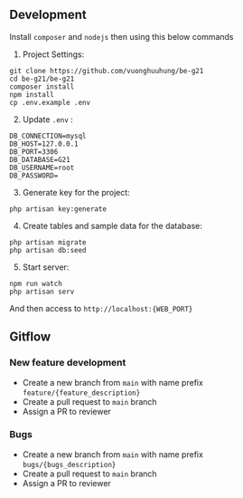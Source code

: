 ## Development

Install `composer` and `nodejs` then using this below commands

1. Project Settings:

```
git clone https://github.com/vuonghuuhung/be-g21
cd be-g21/be-g21
composer install
npm install
cp .env.example .env
```

2. Update `.env` :

```
DB_CONNECTION=mysql
DB_HOST=127.0.0.1
DB_PORT=3306
DB_DATABASE=G21
DB_USERNAME=root
DB_PASSWORD=
```

3. Generate key for the project:

```
php artisan key:generate
```

4. Create tables and sample data for the database:

```
php artisan migrate
php artisan db:seed
```

5. Start server:

```
npm run watch
php artisan serv
```

And then access to `http://localhost:{WEB_PORT}`

## Gitflow

### New feature development

- Create a new branch from `main` with name prefix `feature/{feature_description}`
- Create a pull request to `main` branch
- Assign a PR to reviewer

### Bugs

- Create a new branch from `main` with name prefix `bugs/{bugs_description}`
- Create a pull request to `main` branch
- Assign a PR to reviewer
